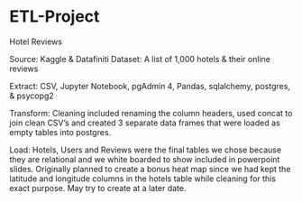 # ETL-Project

Hotel Reviews

Source: Kaggle & Datafiniti
Dataset: A list of 1,000 hotels & their online reviews

Extract: 
CSV,  Jupyter Notebook, pgAdmin 4, Pandas, sqlalchemy, postgres, & psycopg2

Transform: 
Cleaning included renaming the column headers, used concat to join clean CSV’s and created 3 separate data frames that were loaded as empty tables into postgres. 

Load: 
Hotels, Users and Reviews were the final tables we chose because they are relational and we white boarded to show included in powerpoint slides. Originally planned to create a bonus heat map since we had kept the latitude and longitude columns in the hotels table while cleaning for this exact purpose. May try to create at a later date. 
